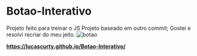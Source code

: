 # Botao-Interativo
Projeto feito para treinar o JS
Projeto baseado em outro commit; Gostei e resolvi recriar do meu jeito.
![botao](https://user-images.githubusercontent.com/74004642/120927596-c6b50900-c6b7-11eb-9794-6692a9a0b8ad.png)


<b>https://lucascurty.github.io/Botao-Interativo/</b>
